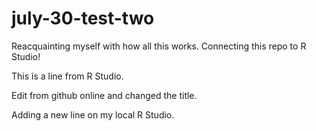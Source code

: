 # july-30-test-two
Reacquainting myself with how all this works.  Connecting this repo to R Studio!

This is a line from R Studio. 

Edit from github online and changed the title.


Adding a new line on my local R Studio.